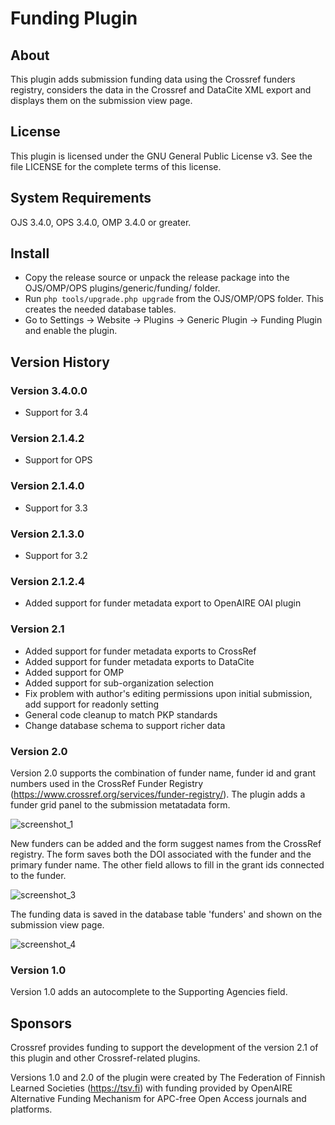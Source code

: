 # Funding Plugin

About
-----
This plugin adds submission funding data using the Crossref funders registry, considers the data in the Crossref and DataCite XML export and displays them on the submission view page.

License
-------
This plugin is licensed under the GNU General Public License v3. See the file LICENSE for the complete terms of this license.

System Requirements
-------------------
OJS 3.4.0, OPS 3.4.0, OMP 3.4.0 or greater.

Install
-------

 * Copy the release source or unpack the release package into the OJS/OMP/OPS plugins/generic/funding/ folder.
 * Run `php tools/upgrade.php upgrade` from the OJS/OMP/OPS folder. This creates the needed database tables.
 * Go to Settings -> Website -> Plugins -> Generic Plugin -> Funding Plugin and enable the plugin.
 
Version History
---------------

### Version 3.4.0.0
- Support for 3.4

### Version 2.1.4.2
- Support for OPS

### Version 2.1.4.0
- Support for 3.3

### Version 2.1.3.0
- Support for 3.2

### Version 2.1.2.4
- Added support for funder metadata export to OpenAIRE OAI plugin

### Version 2.1
- Added support for funder metadata exports to CrossRef
- Added support for funder metadata exports to DataCite
- Added support for OMP
- Added support for sub-organization selection
- Fix problem with author's editing permissions upon initial submission, add support for readonly setting
- General code cleanup to match PKP standards
- Change database schema to support richer data

### Version 2.0

Version 2.0 supports the combination of funder name, funder id and grant numbers used in the CrossRef Funder Registry (https://www.crossref.org/services/funder-registry/). The plugin adds a funder grid panel to the submission metatadata form.

![screenshot_1](https://cloud.githubusercontent.com/assets/16347527/26508478/931a9f20-425d-11e7-828e-e67d9529b6d0.png)

New funders can be added and the form suggest names from the CrossRef registry. The form saves both the DOI associated with the funder and the primary funder name. The other field allows to fill in the grant ids connected to the funder.

![screenshot_3](https://cloud.githubusercontent.com/assets/16347527/26508492/9e603994-425d-11e7-92c9-45bc476496e7.png)

The funding data is saved in the database table 'funders' and shown on the submission view page.

![screenshot_4](https://cloud.githubusercontent.com/assets/16347527/26508495/a217f7e8-425d-11e7-89c7-0416a2267960.png)

### Version 1.0

Version 1.0 adds an autocomplete to the Supporting Agencies field.

Sponsors
---------------

Crossref provides funding to support the development of the version 2.1 of this plugin and other Crossref-related plugins.

Versions 1.0 and 2.0 of the plugin were created by The Federation of Finnish Learned Societies (https://tsv.fi) with funding provided by OpenAIRE Alternative Funding Mechanism for APC-free Open Access journals and platforms. 
